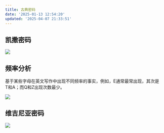 ```yaml
---
title: 古典密码
date: '2025-01-13 12:54:20'
updated: '2025-04-07 21:33:51'
---
```

## 凯撒密码
![](/images/f1bbf3a6d132c32b4d423dce986f2f41.png)

## 频率分析
基于某些字母在英文写作中出现不同频率的事实，例如，E通常最常出现，其次是T和A；而Q和Z出现次数最少。

![](/images/9b7f092c70919938f8f5617679f11705.png)

## 维吉尼亚密码
![](/images/4e6e5e1676b7bf30bf44070f4ae45ce4.png)

